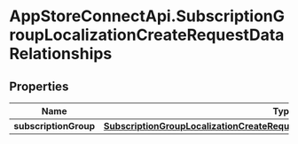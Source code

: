 # AppStoreConnectApi.SubscriptionGroupLocalizationCreateRequestDataRelationships

## Properties

Name | Type | Description | Notes
------------ | ------------- | ------------- | -------------
**subscriptionGroup** | [**SubscriptionGroupLocalizationCreateRequestDataRelationshipsSubscriptionGroup**](SubscriptionGroupLocalizationCreateRequestDataRelationshipsSubscriptionGroup.md) |  | 


